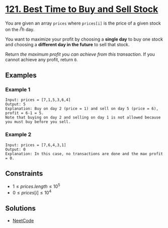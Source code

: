 # [121. Best Time to Buy and Sell Stock](https://leetcode.com/problems/best-time-to-buy-and-sell-stock)

You are given an array `prices` where `prices[i]` is the price of a given stock on the $i^th$ day.

You want to maximize your profit by choosing a **single day** to buy one stock and choosing a **different day in the future** to sell that stock.

Return *the maximum profit you can achieve from this transaction*. If you cannot achieve any profit, return `0`.

## Examples

### Example 1

```text
Input: prices = [7,1,5,3,6,4]
Output: 5
Explanation: Buy on day 2 (price = 1) and sell on day 5 (price = 6), profit = 6-1 = 5.
Note that buying on day 2 and selling on day 1 is not allowed because you must buy before you sell.
```

### Example 2

```text
Input: prices = [7,6,4,3,1]
Output: 0
Explanation: In this case, no transactions are done and the max profit = 0.
```

## Constraints

- $1 \leq prices.length \leq 10^5$
- $0 \leq prices[i] \leq 10^4$

## Solutions

- [NeetCode](https://youtu.be/1pkOgXD63yU?si=v11yn09DjhOfcPo3)
